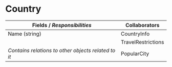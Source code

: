 # Country

| Fields / *Responsibilities*                         | Collaborators      |
| --------------------------------------------------- | ------------------ |
| Name (string)                                       | CountryInfo        |
|                                                     | TravelRestrictions |
| *Contains relations to other objects related to it* | PopularCity        |


